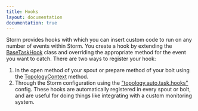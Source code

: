 ```yaml
---
title: Hooks
layout: documentation
documentation: true
---
```

Storm provides hooks with which you can insert custom code to run on any number of events within Storm. You create a hook by extending the [BaseTaskHook](/javadoc/apidocs/backtype/storm/hooks/BaseTaskHook.html) class and overriding the appropriate method for the event you want to catch. There are two ways to register your hook:

1. In the open method of your spout or prepare method of your bolt using the [TopologyContext](/javadoc/apidocs/backtype/storm/task/TopologyContext.html#addTaskHook) method.
2. Through the Storm configuration using the ["topology.auto.task.hooks"](/javadoc/apidocs/backtype/storm/Config.html#TOPOLOGY_AUTO_TASK_HOOKS) config. These hooks are automatically registered in every spout or bolt, and are useful for doing things like integrating with a custom monitoring system.